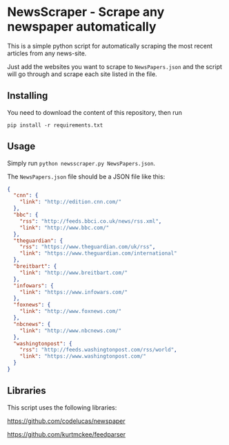 # NewsScraper - Scrape any newspaper automatically

This is a simple python script for automatically scraping the most
recent articles from any news-site.

Just add the websites you want to scrape to `NewsPapers.json` and the
script will go through and scrape each site listed in the file.

## Installing

You need to download the content of this repository, then run

```
pip install -r requirements.txt
```

## Usage

Simply run `python newsscraper.py NewsPapers.json`.

The `NewsPapers.json` file should be a JSON file like this:

```json
{
  "cnn": {
    "link": "http://edition.cnn.com/"
  },
  "bbc": {
    "rss": "http://feeds.bbci.co.uk/news/rss.xml",
    "link": "http://www.bbc.com/"
  },
  "theguardian": {
    "rss": "https://www.theguardian.com/uk/rss",
    "link": "https://www.theguardian.com/international"
  },
  "breitbart": {
    "link": "http://www.breitbart.com/"
  },
  "infowars": {
    "link": "https://www.infowars.com/"
  },
  "foxnews": {
    "link": "http://www.foxnews.com/"
  },
  "nbcnews": {
    "link": "http://www.nbcnews.com/"
  },
  "washingtonpost": {
    "rss": "http://feeds.washingtonpost.com/rss/world",
    "link": "https://www.washingtonpost.com/"
  }
}
```


## Libraries

This script uses the following libraries:

https://github.com/codelucas/newspaper

https://github.com/kurtmckee/feedparser
